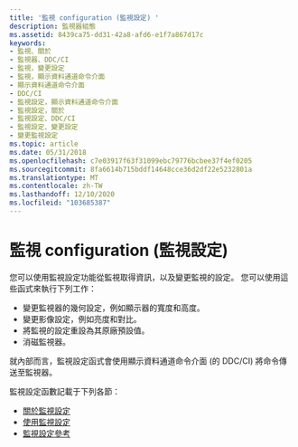 ```yaml
---
title: '監視 configuration (監視設定) '
description: 監視器組態
ms.assetid: 8439ca75-dd31-42a8-afd6-e1f7a867d17c
keywords:
- 監視、關於
- 監視器、DDC/CI
- 監視，變更設定
- 監視，顯示資料通道命令介面
- 顯示資料通道命令介面
- DDC/CI
- 監視設定，顯示資料通道命令介面
- 監視設定，關於
- 監視設定、DDC/CI
- 監視設定、變更設定
- 變更監視設定
ms.topic: article
ms.date: 05/31/2018
ms.openlocfilehash: c7e03917f63f31099ebc79776bcbee37f4ef0205
ms.sourcegitcommit: 8fa6614b715bddf14648cce36d2df22e5232801a
ms.translationtype: MT
ms.contentlocale: zh-TW
ms.lasthandoff: 12/10/2020
ms.locfileid: "103685387"
---
```

# <a name="monitor-configuration-monitor-configuration"></a>監視 configuration (監視設定) 

您可以使用監視設定功能從監視取得資訊，以及變更監視的設定。 您可以使用這些函式來執行下列工作：

-   變更監視器的幾何設定，例如顯示器的寬度和高度。
-   變更影像設定，例如亮度和對比。
-   將監視的設定重設為其原廠預設值。
-   消磁監視器。

就內部而言，監視設定函式會使用顯示資料通道命令介面 (的 DDC/CI) 將命令傳送至監視器。

監視設定函數記載于下列各節：

-   [關於監視設定](about-monitor-configuration.md)
-   [使用監視設定](using-monitor-configuration.md)
-   [監視設定參考](monitor-configuration-reference.md)

 

 




